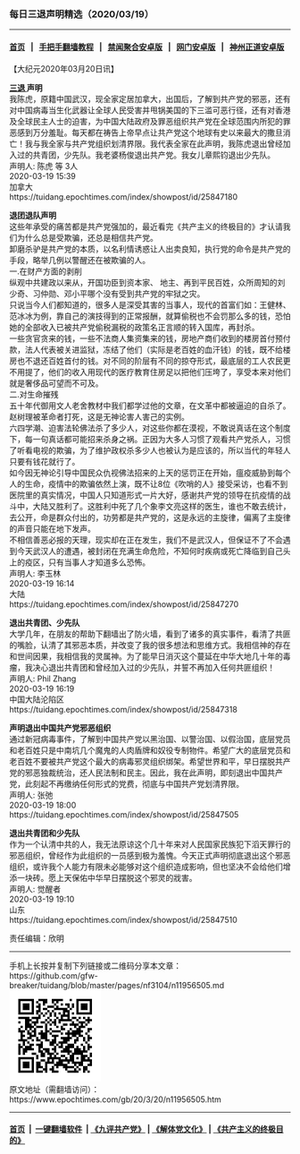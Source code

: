 ### 每日三退声明精选（2020/03/19）
------------------------

#### [首页](https://github.com/gfw-breaker/banned-news1/blob/master/README.md) &nbsp;&nbsp;|&nbsp;&nbsp; [手把手翻墙教程](https://github.com/gfw-breaker/guides/wiki) &nbsp;&nbsp;|&nbsp;&nbsp; [禁闻聚合安卓版](https://github.com/gfw-breaker/bn-android) &nbsp;&nbsp;|&nbsp;&nbsp; [网门安卓版](https://github.com/oGate2/oGate) &nbsp;&nbsp;|&nbsp;&nbsp; [神州正道安卓版](https://github.com/SzzdOgate/update) 



<div class="post_content" id="artbody" itemprop="articleBody">
 <!-- article content begin -->
 <p>
  【大纪元2020年03月20日讯】
 </p>
 <p>
  <strong>
   <a href="https://www.epochtimes.com/gb/tag/%E4%B8%89%E9%80%80.html">
    三退
   </a>
   声明
  </strong>
  <br/>
  我陈虎，原籍中国武汉，现全家定居加拿大，出国后，了解到共产党的邪恶，还有对中国病毒当生化武器让全球人民受害并甩锅美国的下三滥可恶行径，还有对香港及全球民主人士的迫害，为中国大陆政府及罪恶组织共产党在全球范围内所犯的罪恶感到万分羞耻。每天都在祷告上帝早点让共产党这个地球有史以来最大的撒旦消亡！我与我全家与共产党组织划清界限。我代表全家在此声明，我陈虎退出曾经加入过的共青团，少先队。我老婆杨俊退出共产党。我女儿章熙钧退出少先队。
  <br/>
  声明人: 陈虎 等 3人
  <br/>
  2020-03-19 15:39
  <br/>
  加拿大
  <br/>
  https://tuidang.epochtimes.com/index/showpost/id/25847180
 </p>
 <p>
  <strong>
   退团退队声明
  </strong>
  <br/>
  这些年承受的痛苦都是共产党强加的，最近看完《共产主义的终极目的》才认请我们为什么总是受欺骗，还总是相信共产党。
  <br/>
  卸磨杀驴是共产党的本质，以名利情诱惑让人出卖良知，执行党的命令是共产党的手段，略举几例以警醒还在被欺骗的人。
  <br/>
  一.在财产方面的剥削
  <br/>
  纵观中共建政以来从，开国功臣到资本家、 地主、再到平民百姓，众所周知的刘少奇、习仲勋、邓小平哪个没有受到共产党的牢狱之灾。
  <br/>
  只说当今人们都知道的，很多人是深受其害的当事人，现代的首富们如：王健林、范冰冰为例，靠自己的演技得到的正常报酬，就算偷税也不会罚那么多的钱，恐怕她的全部收入已被共产党偷税漏税的政策名正言顺的转入国库，再封杀。
  <br/>
  一些贪官贪来的钱，一些不法商人集资集来的钱，房地产商们收到的楼房首付预付款，法人代表被关进监狱，冻结了他们（实际是老百姓的血汗钱）的钱，既不给楼房也不退还百姓首付的钱。对不同的阶层有不同的掠夺形式，最底层的工人农民更不用提了，他们的收入用现代的医疗教育住房足以把他们压垮了，享受本来对他们就是奢侈品可望而不可及。
  <br/>
  二.对生命摧残
  <br/>
  五十年代御用文人老舍教材中我们都学过他的文章，在文革中都被逼迫的自杀了。赵树理被革命者打死，这是无神论害人害己的实例。
  <br/>
  六四学潮、迫害法轮佛法杀了多少人，对这些你都在漠视，不敢说真话在这个制度下，每一句真话都可能招来杀身之祸。正因为大多人习惯了观看共产党杀人，习惯了听看电视的欺骗，为了维护政权杀多少人也被认为是应该的，所以当代的年轻人只要有钱花就行了。
  <br/>
  如今因无神论引导中国民众仇视佛法招来的上天的惩罚正在开始，瘟疫威胁到每个人的生命，疫情中的欺骗依然上演，既不让8位《吹哨的人》接受采访，也看不到医院里的真实情况，中国人只知道形式一片大好，感谢共产党的领导在抗疫情的战斗中，大陆又胜利了。这胜利中死了几个象李文亮这样的医生，谁也不敢去统计，去公开，命是群众付出的，功劳都是共产党的，这是永远的主旋律，偏离了主旋律的声音只能在地下发声。
  <br/>
  不相信善恶必报的天理，现实却在正在发生，我们不是武汉人，但保证不了不会遇到今天武汉人的遭遇，被封闭在充满生命危险，不知何时疾病或死亡降临到自己头上的疫区，只有当事人才知道多么恐怖。
  <br/>
  声明人: 李玉林
  <br/>
  2020-03-19 16:14
  <br/>
  大陆
  <br/>
  https://tuidang.epochtimes.com/index/showpost/id/25847270
 </p>
 <p>
  <strong>
   退出共青团、少先队
  </strong>
  <br/>
  大学几年，在朋友的帮助下翻墙出了防火墙，看到了诸多的真实事件，看清了共匪的嘴脸，认清了其邪恶本质，并改变了我的很多想法和思维方式。我相信神的存在和世间因果，我相信我的灵属神。为了能早日消灭这个蔓延在中华大地几十年的毒瘤，我决心退出共青团和曾经加入过的少先队，并誓不再加入任何共匪组织！
  <br/>
  声明人: Phil Zhang
  <br/>
  2020-03-19 16:19
  <br/>
  中国大陆沦陷区
  <br/>
  https://tuidang.epochtimes.com/index/showpost/id/25847318
 </p>
 <p>
  <strong>
   声明退出中国共产党邪恶组织
  </strong>
  <br/>
  通过新冠病毒事件，了解到中国共产党以黑治国、以警治国、以假治国，底层党员和老百姓只是中南坑几个魔鬼的人肉盾牌和奴役专制物件。希望广大的底层党员和老百姓不要被共产党这个最大的病毒邪灵组织绑架。希望世界和平，早日摆脱共产党的邪恶独裁统治，还人民法制和民主。因此，我在此声明，即刻退出中国共产党，此刻起不再缴纳任何形式的党费，彻底与中国共产党划清界限。
  <br/>
  声明人: 张弛
  <br/>
  2020-03-19 18:00
  <br/>
  https://tuidang.epochtimes.com/index/showpost/id/25847505
 </p>
 <p>
  <strong>
   退出共青团和少先队
  </strong>
  <br/>
  作为一个认清中共的人，我无法原谅这个几十年来对人民国家民族犯下滔天罪行的邪恶组织，曾经作为此组织的一员感到极为羞愧。今天正式声明彻底退出这个邪恶组织，或许我个人能力有限未必能够对这个组织造成影响，但也坚决不会给他们增添一块砖。愿上天保佑中华早日摆脱这个邪灵的戕害。
  <br/>
  声明人: 觉醒者
  <br/>
  2020-03-19 19:10
  <br/>
  山东
  <br/>
  https://tuidang.epochtimes.com/index/showpost/id/25847510
 </p>
 <p>
  责任编辑：欣明
 </p>
 <!-- article content end -->
 <div id="below_article_ad">
 </div>
</div>

<hr/>
手机上长按并复制下列链接或二维码分享本文章：<br/>
https://github.com/gfw-breaker/tuidang/blob/master/pages/nf3104/n11956505.md <br/>
<a href='https://github.com/gfw-breaker/tuidang/blob/master/pages/nf3104/n11956505.md'><img src='https://github.com/gfw-breaker/tuidang/blob/master/pages/nf3104/n11956505.md.png'/></a> <br/>
原文地址（需翻墙访问）：https://www.epochtimes.com/gb/20/3/20/n11956505.htm


------------------------
#### [首页](https://github.com/gfw-breaker/banned-news/blob/master/README.md) &nbsp;|&nbsp; [一键翻墙软件](https://github.com/gfw-breaker/nogfw/blob/master/README.md) &nbsp;| [《九评共产党》](https://github.com/gfw-breaker/9ping.md/blob/master/README.md#九评之一评共产党是什么) | [《解体党文化》](https://github.com/gfw-breaker/jtdwh.md/blob/master/README.md) | [《共产主义的终极目的》](https://github.com/gfw-breaker/gczydzjmd.md/blob/master/README.md)


<img src='http://gfw-breaker.win/tuidang/pages/nf3104/n11956505.md' width='0px' height='0px'/>